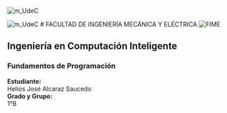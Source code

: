 ![m_UdeC](https://user-images.githubusercontent.com/122065504/210912724-817774fd-84e7-4960-bd79-57452d81bcef.png)   


![m_UdeC](https://user-images.githubusercontent.com/122065504/210912724-817774fd-84e7-4960-bd79-57452d81bcef.png)   # FACULTAD DE INGENIERÍA MECÁNICA Y ELÉCTRICA ![FIME](https://user-images.githubusercontent.com/113320901/190930198-3a6cbc65-bbc3-4fb0-8d18-65a49be47e46.jpg)   
## Ingeniería en Computación Inteligente
### Fundamentos de Programación
**Estudiante:**\
Helios José Alcaraz Saucedo\
**Grado y Grupo:** \
1°B
